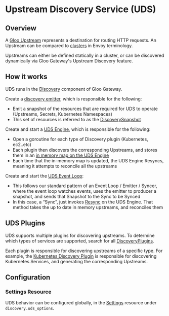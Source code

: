# Upstream Discovery Service (UDS)

## Overview
A [Gloo Upstream](/projects/gloo/api/v1/upstream.proto) represents a destination for routing HTTP requests. An Upstream can be compared to [clusters](https://www.envoyproxy.io/docs/envoy/latest/api-v3/config/cluster/v3/cluster.proto) in Envoy terminology.

Upstreams can either be defined statically in a cluster, or can be discovered dynamically via Gloo Gateway's Upstream Discovery feature.

## How it works
UDS runs in the [Discovery](/projects/discovery) component of Gloo Gateway.

Create a [discovery emitter](https://github.com/solo-io/gloo/blob/8bbe175ea136178bfe8b4d103ae702d4965c4c75/projects/gloo/pkg/api/v1/discovery_snapshot_emitter.sk.go#L135), which is responsible for the following:
- Emit a snapshot of the resources that are required for UDS to operate (Upstreams, Secrets, Kubernetes Namespaces)
- This set of resources is referred to as the [DiscoverySnapshot](https://github.com/solo-io/gloo/blob/8bbe175ea136178bfe8b4d103ae702d4965c4c75/projects/gloo/pkg/api/v1/discovery_snapshot.sk.go#L20)

Create and start a [UDS Engine](https://github.com/solo-io/gloo/blob/8bbe175ea136178bfe8b4d103ae702d4965c4c75/projects/discovery/pkg/uds/syncer/setup_syncer.go#L91), which is responsible for the following:
- Open a goroutine for each type of Discovery plugin (Kubernetes, ec2..etc)
- Each plugin then discovers the corresponding Upstreams, and stores them in an [in memory map on the UDS Engine](https://github.com/solo-io/gloo/blob/8bbe175ea136178bfe8b4d103ae702d4965c4c75/projects/gloo/pkg/discovery/discovery.go#L115)
- Each time that the in-memory map is updated, the UDS Engine Resyncs, meaning it attempts to reconcile all the upstreams

Create and start the [UDS Event Loop](https://github.com/solo-io/gloo/blob/8bbe175ea136178bfe8b4d103ae702d4965c4c75/projects/discovery/pkg/uds/syncer/setup_syncer.go#L99):
- This follows our standard pattern of an Event Loop / Emitter / Syncer, where the event loop watches events, uses the emitter to producer a snapshot, and sends that Snapshot to the Sync to be Synced
- In this case, a “Sync”, just invokes [Resync](https://github.com/solo-io/gloo/blob/8bbe175ea136178bfe8b4d103ae702d4965c4c75/projects/gloo/pkg/discovery/discovery.go#L132) on the UDS Engine. That method takes the up to date in memory upstreams, and reconciles them

## UDS Plugins
UDS supports multiple plugins for discovering upstreams. To determine which types of services are supported, search for all [DiscoveryPlugins](https://github.com/solo-io/gloo/blob/main/projects/gloo/pkg/discovery/discovery.go#L28).

Each plugin is responsible for discovering upstreams of a specific type. For example, the [Kubernetes Discovery Plugin](/projects/gloo/pkg/plugins/kubernetes/uds.go) is responsible for discovering Kubernetes Services, and generating the corresponding Upstreams.

## Configuration

### Settings Resource
UDS behavior can be configured globally, in the [Settings](/projects/gloo/api/v1/settings.proto) resource under `discovery.uds_options`.

